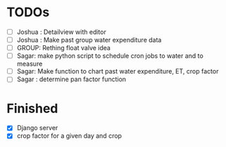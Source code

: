 # TODOs
- [ ] Joshua : Detailview with editor    
- [ ] Joshua : Make past group water expenditure data    
- [ ] GROUP: Rething float valve idea    
- [ ] Sagar:  make python script to schedule cron jobs to water and to measure  
- [ ] Sagar: Make function to chart past water expenditure, ET, crop factor  
- [ ] Sagar : determine pan factor function  

# Finished
- [X] Django server
- [X] crop factor for a given day and crop
